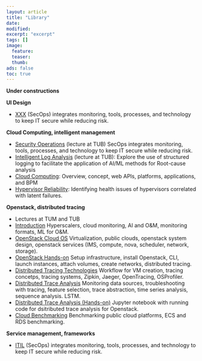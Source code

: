 ```yaml
---
layout: article
title: "Library"
date:
modified:
excerpt: "excerpt"
tags: []
image:
  feature:
  teaser:
  thumb:
ads: false
toc: true
---  
```


**Under constructions**

**UI Design**
- [XXX](/library/2023-04-12-Security_Operations_Lecture.pdf) (SecOps) integrates monitoring, tools, processes, and technology to keep IT secure while reducing risk.

**Cloud Computing, intelligent management**
- [Security Operations](/library/2023-04-12-Security_Operations_Lecture.pdf) (lecture at TUB) SecOps integrates monitoring, tools, processes, and technology to keep IT secure while reducing risk.
- [Intelligent Log Analysis](/library/2020-02-22-Intelligent_Log_Analysis_lecture.pdf) (lecture at TUB): Explore the use of structured logging to facilitate the application of AI/ML methods for Root-cause analysis
- [Cloud Computing](/library/cloud_computing): Overview, concept, web APIs, platforms, applications, and BPM  
- [Hypervisor Reliability](/library/2023-12-20_Hypervisor_Anomaly_Detection_Lecture.pdf): Identifying health issues of hypervisors correlated with latent failures. 
 

**Openstack, distributed tracing**
- Lectures at TUM and TUB
- [Introduction](/library/openstack/Part_1_Introduction.pdf) Hyperscalers, cloud monitoring, AI and O&M, monitoring formats, ML for O&M. 
- [OpenStack Cloud OS](/library/openstack/Part_2_OpenStack_Cloud.pdf) Virtualization, public clouds, openstack system design, openstack services (IMS, compute, nova, scheduler, network, storage).  
- [OpenStack Hands-on](/library/openstack/Part_3_Openstack_Hands-on.pdf) Setup infrastructure, install Openstack, CLI, launch instances, attach volumes, create networks, distributed tracing.
- [Distributed Tracing Technologies](/library/openstack/Part_4_Distributed_Tracing_Technologies.pdf) Workflow for VM creation, tracing concetps, tracing systems, Zipkin, Jaeger, OpenTracing, OSProfiler.  
- [Distributed Trace Analysis](/library/openstack/Part_5_Distributed_Trace_Analysis.pdf) Monitoring data sources, troubleshooting with tracing, feature selection, trace abstraction, time series analysis, sequence analysis. LSTM.  
- [Distributed Trace Analysis (Hands-on)](/library/openstack/Part_6_Distributed_Trace_Analysis_Hands_on.ipynb) Jupyter notebook with running code for dsitributed trace analysis for Openstack.
- [Cloud Benchmarking](/library/openstack/Part_8_Cloud_Benchmarking.pdf) Benchmarking public cloud platforms, ECS and RDS benchmarking.   

**Service management, frameworks**
- [ITIL](/library/2023-04-12-Security_Operations_Lecture.pdf) (SecOps) integrates monitoring, tools, processes, and technology to keep IT secure while reducing risk.


